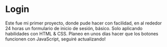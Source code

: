 # Login
Este fue mi primer proyecto, donde pude hacer con facilidad, en al rededor 24 horas un formulario de inicio de sesión, básico.
Solo aplicando habilidades con HTML & CSS. Planeo en unos días hacer que los botones funcionen con JavaScript, seguiré actualizando!

